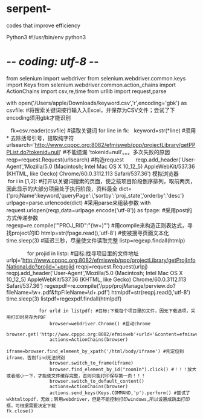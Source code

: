 # serpent-
codes that improve efficiency 

Python3
#!/usr/bin/env python3
# -*- coding: utf-8 -*-

from selenium import webdriver
from selenium.webdriver.common.keys import Keys
from selenium.webdriver.common.action_chains import ActionChains
import csv,re,time
from urllib import request,parse

with open('/Users/apple/Downloads/keyword.csv','r',encoding='gbk') as csvfile: #将搜索关键词按行输入入Excel，并保存为CSV文件；尝试了下encoding须用gbk才能识别

    fk=csv.reader(csvfile) #读取关键词
    for line in fk:
    	keyword=str(*line) #须用 * 去除括号引号，提取纯字符
        
	urlsearch='http://www.cpppc.org:8082/efmisweb/ppp/projectLibrary/getPPPList.do?tokenid=null' #不能遗漏 ‘tokenid=null‘。。。多次失败的原因
	reqp=request.Request(urlsearch) #构造request
        reqp.add_header('User-Agent','Mozilla/5.0 (Macintosh; Intel Mac OS X 10_12_5) AppleWebKit/537.36 (KHTML, like Gecko) Chrome/60.0.3112.113 Safari/537.36') 模拟浏览器
        for i in [1,2]: #打开以关键词搜索的页面，使之按项目阶段倒序排列，取前两页，因此显示的大部分项目处于执行阶段，资料最全
		dict={'projName':keyword,'queryPage':i,'sortby':'proj_state','orderby':'desc'}
		urlpage=parse.urlencode(dict) #采用parse来组装参数
		with request.urlopen(reqp,data=urlpage.encode('utf-8')) as fpage: #采用post的方式传递参数  
			regexp=re.compile('"PROJ_RID":"(\w+)"') #用compile来构造正则表达式，寻找project的ID
			htmlp=str(fpage.read(),'utf-8') #使被搜寻页面文本化
			time.sleep(3) #延迟三秒，尽量使文件读取完整
			listp=regexp.findall(htmlp) 
                
                	for projid in listp: #目标:找寻项目里的文件地址
				urlpj='http://www.cpppc.org:8082/efmisweb/ppp/projectLibrary/getProjInfoNational.do?projId='+projid
				reqpj=request.Request(urlpj) 
				reqpj.add_header('User-Agent','Mozilla/5.0 (Macintosh; Intel Mac OS X 10_12_5) AppleWebKit/537.36 (KHTML, like Gecko) Chrome/60.0.3112.113 Safari/537.36')
				regexpdf=re.compile('/ppp/projManage/perview\.do\?fileName=\w+\.pdf&ftpFileName=\d+\.pdf')
				htmlpdf=str(reqpj.read(),'utf-8')
				time.sleep(3)
				listpdf=regexpdf.findall(htmlpdf)			
					
				for urld in listpdf: #目标:下载每个项目里的文件，因无下载选项，采用打印时另存为PDF
					browser=webdriver.Chrome() #启动chrome
					browser.get('http://www.cpppc.org:8082/efmisweb'+urld+'&content=efmisweb&xsg=:8083/')
					actions=ActionChains(browser)
					iframe=browser.find_element_by_xpath('/html/body/iframe') #先定位到iframe，否则find无法识别
					browser.switch_to_frame(iframe)
					browser.find_element_by_id("zoomIn").click() #！！！放大或者缩小一下，才能使文件缓存完整，否则只能打印保存第一页！！！
					browser.switch_to_default_content()
					actions=ActionChains(browser)
					actions.send_keys(Keys.COMMAND,'p').perform() #尝试了wkhtmltopdf，无效；转用webdriver，但是不能控制打印windows,所以设置成跳出打印框，可根据需要决定下载
    fk.close()
              
              
